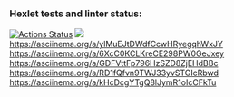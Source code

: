 ### Hexlet tests and linter status:
[![Actions Status](https://github.com/KorolevArtemiy/java-project-61/workflows/hexlet-check/badge.svg)](https://github.com/KorolevArtemiy/java-project-61/actions)
<a href="https://codeclimate.com/github/KorolevArtemiy/java-project-61/maintainability"><img src="https://api.codeclimate.com/v1/badges/0ae844f6b977712c5e08/maintainability" /></a>
https://asciinema.org/a/ylMuEJtDWdfCcwHRyegqhWxJY
https://asciinema.org/a/6XcC0KCLKreCE298PW0GeJxey
https://asciinema.org/a/GDFVttFp796HzSZD8ZjEHdBBc
https://asciinema.org/a/RD1fQfvn9TWJ33yvSTGIcRbwd
https://asciinema.org/a/kHcDcgYTgQ8lJymR1oIcCFkTu

